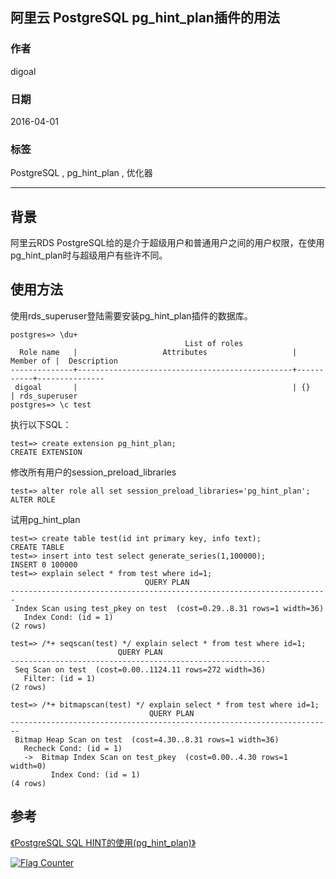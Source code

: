 ## 阿里云 PostgreSQL pg_hint_plan插件的用法    
                                                                                              
### 作者                                                                                             
digoal                                                                                              
                                                                                              
### 日期                                                                                            
2016-04-01      
                                                                                              
### 标签                                                                                            
PostgreSQL , pg_hint_plan , 优化器                        
                                
----                                                                                            
                                    
## 背景     
阿里云RDS PostgreSQL给的是介于超级用户和普通用户之间的用户权限，在使用pg_hint_plan时与超级用户有些许不同。  
  
## 使用方法  
使用rds_superuser登陆需要安装pg_hint_plan插件的数据库。    
  
```  
postgres=> \du+  
                                       List of roles  
  Role name   |                   Attributes                   | Member of |  Description    
--------------+------------------------------------------------+-----------+---------------  
 digoal       |                                                | {}        | rds_superuser  
postgres=> \c test  
```  
  
执行以下SQL：    
  
```  
test=> create extension pg_hint_plan;  
CREATE EXTENSION  
```  
  
修改所有用户的session_preload_libraries  
  
```  
test=> alter role all set session_preload_libraries='pg_hint_plan';    
ALTER ROLE  
```  
  
试用pg_hint_plan    
  
```  
test=> create table test(id int primary key, info text);  
CREATE TABLE  
test=> insert into test select generate_series(1,100000);  
INSERT 0 100000  
test=> explain select * from test where id=1;  
                              QUERY PLAN                                 
-----------------------------------------------------------------------  
 Index Scan using test_pkey on test  (cost=0.29..8.31 rows=1 width=36)  
   Index Cond: (id = 1)  
(2 rows)  
  
test=> /*+ seqscan(test) */ explain select * from test where id=1;  
                        QUERY PLAN                          
----------------------------------------------------------  
 Seq Scan on test  (cost=0.00..1124.11 rows=272 width=36)  
   Filter: (id = 1)  
(2 rows)  
  
test=> /*+ bitmapscan(test) */ explain select * from test where id=1;  
                               QUERY PLAN                                 
------------------------------------------------------------------------  
 Bitmap Heap Scan on test  (cost=4.30..8.31 rows=1 width=36)  
   Recheck Cond: (id = 1)  
   ->  Bitmap Index Scan on test_pkey  (cost=0.00..4.30 rows=1 width=0)  
         Index Cond: (id = 1)  
(4 rows)  
```  
  
## 参考
[《PostgreSQL SQL HINT的使用(pg_hint_plan)》](../201602/20160203_01.md)  
         
         
                                
                                        
                                 
  
<a rel="nofollow" href="http://info.flagcounter.com/h9V1"  ><img src="http://s03.flagcounter.com/count/h9V1/bg_FFFFFF/txt_000000/border_CCCCCC/columns_2/maxflags_12/viewers_0/labels_0/pageviews_0/flags_0/"  alt="Flag Counter"  border="0"  ></a>  
  
